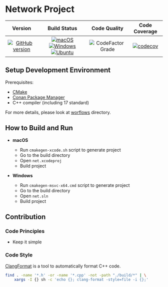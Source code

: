 # Network Project

| Version | Build Status | Code Quality | Code Coverage |
| :---: | :---: | :---: | :---: |
| [![GitHub version](https://badge.fury.io/gh/SMelanko%2Fnet.svg)](https://badge.fury.io/gh/SMelanko%2Fnet) | [![macOS](https://img.shields.io/github/workflow/status/SMelanko/net/macOS/master.svg?style=flat&logo=apple&label=macOS)](https://github.com/SMelanko/net/actions?query=workflow%3AmacOS) [![Windows](https://img.shields.io/github/workflow/status/SMelanko/net/Windows/master.svg?style=flat&logo=windows&label=Windows)](https://github.com/SMelanko/net/actions?query=workflow%3AWindows) [![Ubuntu](https://img.shields.io/github/workflow/status/SMelanko/net/Ubuntu/master.svg?style=flat&logo=linux&label=Ubuntu)](https://github.com/SMelanko/net/actions?query=workflow%3AUbuntu) | ![CodeFactor Grade](https://img.shields.io/codefactor/grade/github/SMelanko/net?label=CodeFactor) | [![codecov](https://codecov.io/gh/SMelanko/net/branch/master/graph/badge.svg)](https://codecov.io/gh/SMelanko/net) |

## Setup Development Environment

Prerequisites:

- [CMake](https://cmake.org/)
- [Conan Package Manager](https://conan.io/)
- C++ compiler (including 17 standard)

For more details, please look at [worflows](./.github/workflows) directory.

## How to Build and Run

- **macOS**
    - Run `cmakegen-xcode.sh` script to generate project
    - Go to the build directory
    - Open `net.xcodeproj`
    - Build project

- **Windows**
    - Run `cmakegen-msvc-x64.cmd` script to generate project
    - Go to the build directory
    - Open `net.sln`
    - Build project

## Contribution

### Code Principles

- Keep it simple

### Code Style

[ClangFormat](https://clang.llvm.org/docs/ClangFormat.html) is a tool to automatically format C++ code.

```bash
find . -name '*.h' -or -name '*.cpp' -not -path "./build/*" | \
    xargs -I {} sh -c 'echo {}; clang-format -style=file -i {};'
```
